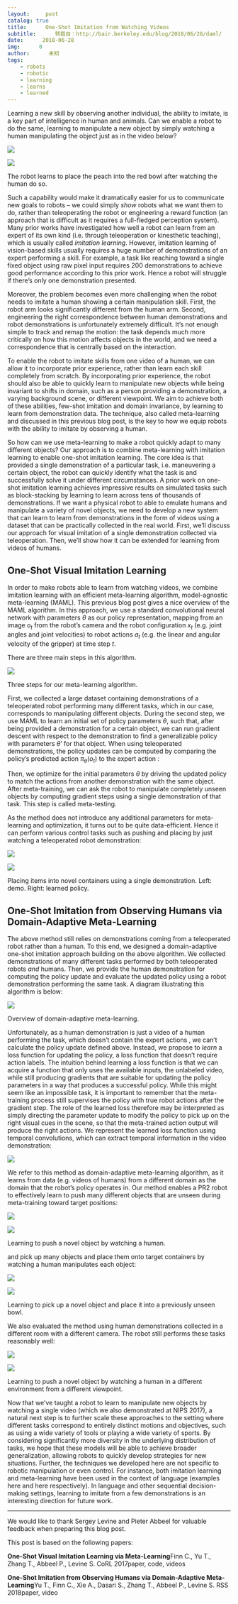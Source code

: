 ```yaml
---
layout:     post
catalog: true
title:      One-Shot Imitation from Watching Videos
subtitle:      转载自：http://bair.berkeley.edu/blog/2018/06/28/daml/
date:      2018-06-28
img:      0
author:      未知
tags:
    - robots
    - robotic
    - learning
    - learns
    - learned
---
```


Learning a new skill by observing another individual, the ability to imitate, is
a key part of intelligence in human and animals. Can we enable a robot to do the
same, learning to manipulate a new object by simply watching a human
manipulating the object just as in the video below?


![](http://bair.berkeley.edu/static/blog/daml/demo_placing_peach.gif)

![](http://bair.berkeley.edu/static/blog/daml/daml_placing_peach.gif)


The robot learns to place the peach into the red bowl after watching the human
do so.



Such a capability would make it dramatically easier for us to communicate new
goals to robots – we could simply *show* robots what we want them to do, rather
than teleoperating the robot or engineering a reward function (an approach that
is difficult as it requires a full-fledged perception system). Many prior works
have investigated how well a robot can learn from an expert of its own kind
(i.e. through teleoperation or kinesthetic teaching), which is usually
called *imitation learning*. However, imitation learning of vision-based
skills usually requires a huge number of demonstrations of an expert performing
a skill. For example, a task like reaching toward a single fixed object using
raw pixel input requires 200 demonstrations to achieve good performance
according to this prior work. Hence a robot will struggle if there’s only
one demonstration presented.

Moreover, the problem becomes even more challenging when the robot needs to
imitate a human showing a certain manipulation skill. First, the robot arm looks
significantly different from the human arm. Second, engineering the right
correspondence between human demonstrations and robot demonstrations is
unfortunately extremely difficult. It’s not enough simple to track and remap the
motion: the task depends much more critically on how this motion affects objects
in the world, and we need a correspondence that is centrally based on the
interaction.

To enable the robot to imitate skills from one video of a human, we can allow it
to incorporate prior experience, rather than learn each skill completely from
scratch. By incorporating prior experience, the robot should also be able to
quickly learn to manipulate new objects while being invariant to shifts in
domain, such as a person providing a demonstration, a varying background scene,
or different viewpoint. We aim to achieve both of these abilities, few-shot
imitation and domain invariance, by learning to learn from demonstration data.
The technique, also called meta-learning and discussed in this previous blog
post, is the key to how we equip robots with the ability to imitate by
observing a human.

So how can we use meta-learning to make a robot quickly adapt to many different
objects? Our approach is to combine meta-learning with imitation learning to
enable one-shot imitation learning. The core idea is that provided a single
demonstration of a particular task, i.e. maneuvering a certain object, the robot
can quickly identify what the task is and successfully solve it under different
circumstances. A prior work on one-shot imitation learning achieves
impressive results on simulated tasks such as block-stacking by learning to
learn across tens of thousands of demonstrations. If we want a physical robot to
able to emulate humans and manipulate a variety of novel objects, we need to
develop a new system that can learn to learn from demonstrations in the form of
videos using a dataset that can be practically collected in the real world.
First, we’ll discuss our approach for visual imitation of a single demonstration
collected via teleoperation. Then, we’ll show how it can be extended for
learning from videos of humans.

## One-Shot Visual Imitation Learning

In order to make robots able to learn from watching videos, we combine imitation
learning with an efficient meta-learning algorithm, model-agnostic
meta-learning (MAML). This previous blog post gives a nice overview of
the MAML algorithm. In this approach, we use a standard convolutional neural
network with parameters $\theta$ as our policy representation, mapping from an
image $o_t$ from the robot’s camera and the robot configuration $x_t$ (e.g.
joint angles and joint velocities) to robot actions $a_t$ (e.g. the linear and
angular velocity of the gripper) at time step $t$.

There are three main steps in this algorithm.


![](http://bair.berkeley.edu/static/blog/daml/mil_3_steps_diagram.png)

Three steps for our meta-learning algorithm.



First, we collected a large dataset containing demonstrations of a teleoperated robot
performing many different tasks, which in our case, corresponds to manipulating
different objects. During the second step, we use MAML to learn an initial set
of policy parameters $\theta$, such that, after being provided a demonstration
for a certain object, we can run gradient descent with respect to the
demonstration to find a generalizable policy with parameters $\theta’$ for that
object. When using teleoperated demonstrations, the policy updates can be
computed by comparing the policy’s predicted action $\pi_\theta(o_t)$ to the
expert action :

Then, we optimize for the initial parameters $\theta$ by driving the updated
policy to match the actions from another demonstration with
the same object. After meta-training, we can ask the robot to manipulate
completely unseen objects by computing gradient steps using a single
demonstration of that task. This step is called meta-testing.

As the method does not introduce any additional parameters for meta-learning and
optimization, it turns out to be quite data-efficient. Hence it can perform
various control tasks such as pushing and placing by just watching a
teleoperated robot demonstration:


![](http://bair.berkeley.edu/static/blog/daml/demo_robot_place.gif)

![](http://bair.berkeley.edu/static/blog/daml/mil_robot_place.gif)


Placing items into novel containers using a single demonstration. Left: demo.
Right: learned policy.



## One-Shot Imitation from Observing Humans via Domain-Adaptive Meta-Learning

The above method still relies on demonstrations coming from a teleoperated robot
rather than a human. To this end, we designed a domain-adaptive one-shot
imitation approach building on the above algorithm. We collected demonstrations
of many different tasks performed by both teleoperated robots *and* humans. Then, we
provide the human demonstration for computing the policy update and evaluate the
updated policy using a robot demonstration performing the same task. A diagram
illustrating this algorithm is below:


![](http://bair.berkeley.edu/static/blog/daml/daml_diagram.png)

Overview of domain-adaptive meta-learning.



Unfortunately, as a human demonstration is just a video of a human performing
the task, which doesn’t contain the expert actions , we can’t calculate
the policy update defined above. Instead, we propose to *learn* a loss function
for updating the policy, a loss function that doesn’t require action labels. The
intuition behind learning a loss function is that we can acquire a function that
only uses the available inputs, the unlabeled video, while still producing
gradients that are suitable for updating the policy parameters in a way that
produces a successful policy. While this might seem like an impossible task, it
is important to remember that the meta-training process still supervises the
policy with true robot actions after the gradient step. The role of the learned
loss therefore may be interpreted as simply directing the parameter update to
modify the policy to pick up on the right visual cues in the scene, so that the
meta-trained action output will produce the right actions. We represent the
learned loss function using temporal convolutions, which can extract temporal
information in the video demonstration:


![](http://bair.berkeley.edu/static/blog/daml/temporal_conv.png)


We refer to this method as domain-adaptive meta-learning algorithm, as it learns
from data (e.g. videos of humans) from a different domain as the domain that the
robot’s policy operates in. Our method enables a PR2 robot to effectively learn
to push many different objects that are unseen during meta-training toward
target positions:


![](http://bair.berkeley.edu/static/blog/daml/push_obj3_demo.gif)

![](http://bair.berkeley.edu/static/blog/daml/push_obj3_ours.gif)


Learning to push a novel object by watching a human.



and pick up many objects and place them onto target containers by watching a
human manipulates each object:


![](http://bair.berkeley.edu/static/blog/daml/pp2_demo.gif)

![](http://bair.berkeley.edu/static/blog/daml/pp2_ours.gif)


Learning to pick up a novel object and place it into a previously unseen bowl.



We also evaluated the method using human demonstrations collected in a different
room with a different camera. The robot still performs these tasks reasonably
well:


![](http://bair.berkeley.edu/static/blog/daml/div_obj1_demo.gif)

![](http://bair.berkeley.edu/static/blog/daml/div_obj1_bg0.gif)


Learning to push a novel object by watching a human in a different environment
from a different viewpoint.



Now that we’ve taught a robot to learn to manipulate new objects by watching a
single video (which we also demonstrated at NIPS 2017), a natural next step
is to further scale these approaches to the setting where different tasks
correspond to entirely distinct motions and objectives, such as using a wide
variety of tools or playing a wide variety of sports. By considering
significantly more diversity in the underlying distribution of tasks, we hope
that these models will be able to achieve broader generalization, allowing
robots to quickly develop strategies for new situations. Further, the techniques
we developed here are not specific to robotic manipulation or even control. For
instance, both imitation learning and meta-learning have been used in the
context of language (examples here and here respectively). In language
and other sequential decision-making settings, learning to imitate from a few
demonstrations is an interesting direction for future work.

---

We would like to thank Sergey Levine and Pieter Abbeel for valuable feedback
when preparing this blog post.

This post is based on the following papers:

**One-Shot Visual Imitation Learning via Meta-Learning**Finn C., Yu T., Zhang T., Abbeel P., Levine S. CoRL 2017paper, code, videos

**One-Shot Imitation from Observing Humans via Domain-Adaptive Meta-Learning**Yu T., Finn C., Xie A., Dasari S., Zhang T., Abbeel P., Levine S. RSS 2018paper, video
